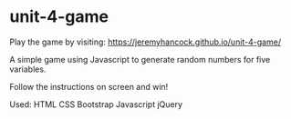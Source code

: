 # unit-4-game

Play the game by visiting: https://jeremyhancock.github.io/unit-4-game/

A simple game using Javascript to generate random numbers for five variables.

Follow the instructions on screen and win!

Used:
HTML
CSS
Bootstrap
Javascript
jQuery
